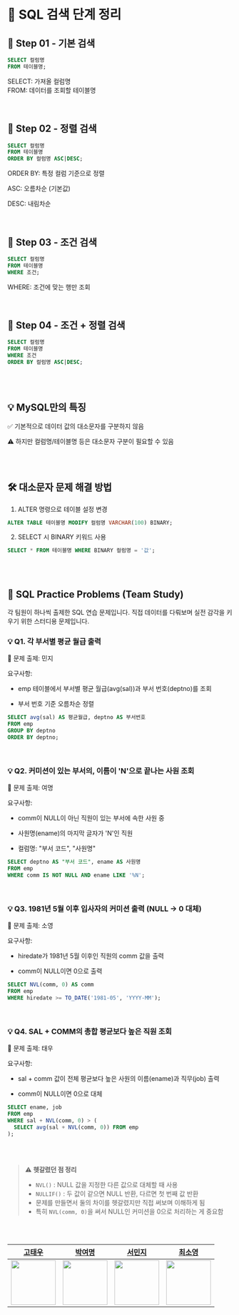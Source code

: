# 📘 SQL 검색 단계 정리
## 🔹 Step 01 - 기본 검색
``` sql
SELECT 컬럼명
FROM 테이블명;
```
SELECT: 가져올 컬럼명  
FROM: 데이터를 조회할 테이블명  

<br>  

## 🔹 Step 02 - 정렬 검색
``` sql
SELECT 컬럼명
FROM 테이블명
ORDER BY 컬럼명 ASC|DESC;
```
ORDER BY: 특정 컬럼 기준으로 정렬

ASC: 오름차순 (기본값)

DESC: 내림차순  

<br>  

## 🔹 Step 03 - 조건 검색
``` sql
SELECT 컬럼명
FROM 테이블명
WHERE 조건;
```
WHERE: 조건에 맞는 행만 조회  

<br>  

## 🔹 Step 04 - 조건 + 정렬 검색
``` sql
SELECT 컬럼명
FROM 테이블명
WHERE 조건
ORDER BY 컬럼명 ASC|DESC;
```

<br><br>

## 💡 MySQL만의 특징
✅ 기본적으로 데이터 값의 대소문자를 구분하지 않음

⚠️ 하지만 컬럼명/테이블명 등은 대소문자 구분이 필요할 수 있음  

<br><br>

## 🛠️ 대소문자 문제 해결 방법
1. ALTER 명령으로 테이블 설정 변경
``` sql
ALTER TABLE 테이블명 MODIFY 컬럼명 VARCHAR(100) BINARY;
```


2. SELECT 시 BINARY 키워드 사용
``` sql
SELECT * FROM 테이블명 WHERE BINARY 컬럼명 = '값';
```

<br><br>

## 🧠 SQL Practice Problems (Team Study)
각 팀원이 하나씩 출제한 SQL 연습 문제입니다.
직접 데이터를 다뤄보며 실전 감각을 키우기 위한 스터디용 문제입니다.
<br>

### 💡 Q1. 각 부서별 평균 월급 출력
📝 문제 출제: 민지

요구사항:

- emp 테이블에서 부서별 평균 월급(avg(sal))과 부서 번호(deptno)를 조회

- 부서 번호 기준 오름차순 정렬

```sql
SELECT avg(sal) AS 평균월급, deptno AS 부서번호
FROM emp
GROUP BY deptno
ORDER BY deptno;
```  
<br>

### 💡 Q2. 커미션이 있는 부서의, 이름이 'N'으로 끝나는 사원 조회
📝 문제 출제: 여명

요구사항:

- comm이 NULL이 아닌 직원이 있는 부서에 속한 사원 중

- 사원명(ename)의 마지막 글자가 'N'인 직원

- 컬럼명: "부서 코드", "사원명"

```sql
SELECT deptno AS "부서 코드", ename AS 사원명
FROM emp
WHERE comm IS NOT NULL AND ename LIKE '%N';
```  
<br>

### 💡 Q3. 1981년 5월 이후 입사자의 커미션 출력 (NULL → 0 대체)
📝 문제 출제: 소영

요구사항:

- hiredate가 1981년 5월 이후인 직원의 comm 값을 출력

- comm이 NULL이면 0으로 출력

```sql
SELECT NVL(comm, 0) AS comm
FROM emp
WHERE hiredate >= TO_DATE('1981-05', 'YYYY-MM');
```  
<br>

### 💡 Q4. SAL + COMM의 총합 평균보다 높은 직원 조회
📝 문제 출제: 태우

요구사항:

- sal + comm 값이 전체 평균보다 높은 사원의 이름(ename)과 직무(job) 출력

- comm이 NULL이면 0으로 대체

```sql
SELECT ename, job
FROM emp
WHERE sal + NVL(comm, 0) > (
  SELECT avg(sal + NVL(comm, 0)) FROM emp
);
```

<br><br>

> ⚠️ **헷갈렸던 점 정리**
> 
> - `NVL()` : NULL 값을 지정한 다른 값으로 대체할 때 사용  
> - `NULLIF()` : 두 값이 같으면 NULL 반환, 다르면 첫 번째 값 반환  
> - 문제를 만들면서 둘의 차이를 헷갈렸지만 직접 써보며 이해하게 됨  
> - 특히 `NVL(comm, 0)`을 써서 NULL인 커미션을 0으로 처리하는 게 중요함

<br><br>

| [고태우](https://github.com/kohtaewoo) | [박여명](https://github.com/yeomyeoung) | [서민지](https://github.com/menzzi) | [최소영](https://github.com/ottffss1005) |
| :------------------------------------: | :--------------------------------------: | :----------------------------------: | :----------------------------------------: |
| <img src="https://avatars.githubusercontent.com/kohtaewoo" width="100" /> | <img src="https://avatars.githubusercontent.com/yeomyeoung" width="100" /> | <img src="https://avatars.githubusercontent.com/menzzi" width="100" /> | <img src="https://avatars.githubusercontent.com/ottffss1005" width="100" /> |

